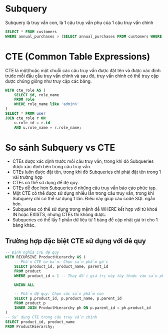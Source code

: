 # Subquery
Subquery là truy vấn con, là 1 câu truy vấn phụ của 1 câu truy vấn chính

```sql
SELECT * FROM customers
WHERE annual_purchases > (SELECT annual_purchases FROM customers WHERE id = 1);
```

# CTE (Common Table Expressions) 
CTE là một/hoặc một chuỗi các câu truy vấn được đặt tên và được xác định trước mỗi đầu cầu truy vấn chính và sau đó, truy vấn chính có thể truy cập được chúng giống như truy cập các bảng.

```sql
WITH cte_role AS (
    SELECT id, role_name
    FROM role
    WHERE role_name like 'admin%'
)
SELECT * FROM user
JOIN cte_role r ON 
    u.role_id = r.id 
    AND u.role_name = r.role_name;
```
# So sánh Subquery vs CTE
* CTEs được xác định trước mỗi câu truy vấn, trong khi đó Subqueries được xác định bên trong câu truy vấn.
* CTEs luôn được đặt tên, trong khi đó Subqueries chỉ phải đặt tên trong 1 vài trường hợp
* CTEs có thể sử dụng để đệ quy.
* CTEs dễ đọc hơn Subqueries ở những câu truy vấn báo cáo phức tạp.
* Một CTE có thể được sử dụng nhiều lần trong câu truy vấn, trong khi Subquery chỉ có thể sử dụng 1 lần. Điều này giúp câu code SQL ngắn hơn.
* Subqueries có thể sử dụng trong mệnh đề WHERE kết hợp với từ khoá IN hoặc EXISTS, nhưng CTEs thì không được.
* Subqueries có thể lấy 1 phần dữ liệu từ 1 bảng để cập nhật giá trị cho 1 bảng khác.

## Trường hợp đặc biệt CTE sử dụng với đê quy
```sql
-- Định nghĩa CTE đệ quy
WITH RECURSIVE ProductHierarchy AS (
    -- Phần CTE cơ bản: Chọn sản phẩm gốc
    SELECT product_id, product_name, parent_id
    FROM product
    WHERE product_id = 1 -- Thay đổi giá trị này tùy thuộc vào sản phẩm gốc bạn quan tâm

    UNION ALL

    -- Phần đệ quy: Chọn các sản phẩm con
    SELECT p.product_id, p.product_name, p.parent_id
    FROM product p
    INNER JOIN ProductHierarchy ph ON p.parent_id = ph.product_id
)
-- Sử dụng CTE trong câu truy vấn chính
SELECT product_id, product_name
FROM ProductHierarchy;
```
